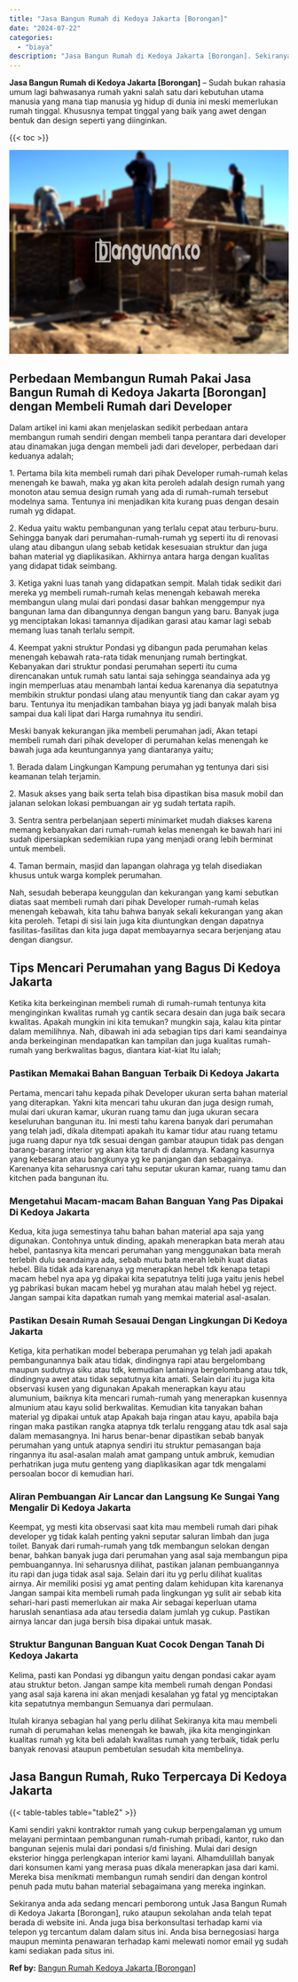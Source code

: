 ```yaml
---
title: "Jasa Bangun Rumah di Kedoya Jakarta [Borongan]"
date: "2024-07-22"
categories: 
  - "biaya"
description: "Jasa Bangun Rumah di Kedoya Jakarta [Borongan]. Sekiranya anda ada sedang mencari pemborong untuk Jasa Bangun Rumah di Kedoya Jakarta [Borongan], ruko atau..."
---
```


**Jasa Bangun Rumah di Kedoya Jakarta \[Borongan\]** – Sudah bukan rahasia umum lagi bahwasanya rumah yakni salah satu dari kebutuhan utama manusia yang mana tiap manusia yg hidup di dunia ini meski memerlukan rumah tinggal. Khususnya tempat tinggal yang baik yang awet dengan bentuk dan design seperti yang diinginkan.

{{< toc >}}

![Jasa Bangun Rumah di Kedoya Jakarta [Borongan]](/images/borong-bangunan-20.png)

## Perbedaan Membangun Rumah Pakai Jasa Bangun Rumah di Kedoya Jakarta \[Borongan\] dengan Membeli Rumah dari Developer

Dalam artikel ini kami akan menjelaskan sedikit perbedaan antara membangun rumah sendiri dengan membeli tanpa perantara dari developer atau dinamakan juga dengan membeli jadi dari developer, perbedaan dari keduanya adalah;

1\. Pertama bila kita membeli rumah dari pihak Developer rumah-rumah kelas menengah ke bawah, maka yg akan kita peroleh adalah design rumah yang monoton atau semua design rumah yang ada di rumah-rumah tersebut modelnya sama. Tentunya ini menjadikan kita kurang puas dengan desain rumah yg didapat.

2\. Kedua yaitu waktu pembangunan yang terlalu cepat atau terburu-buru. Sehingga banyak dari perumahan-rumah-rumah yg seperti itu di renovasi ulang atau dibangun ulang sebab ketidak kesesuaian struktur dan juga bahan material yg diaplikasikan. Akhirnya antara harga dengan kualitas yang didapat tidak seimbang.

3\. Ketiga yakni luas tanah yang didapatkan sempit. Malah tidak sedikit dari mereka yg membeli rumah-rumah kelas menengah kebawah mereka membangun ulang mulai dari pondasi dasar bahkan menggempur nya bangunan lama dan dibangunnya dengan bangun yang baru. Banyak juga yg menciptakan lokasi tamannya dijadikan garasi atau kamar lagi sebab memang luas tanah terlalu sempit.

4\. Keempat yakni struktur Pondasi yg dibangun pada perumahan kelas menengah kebawah rata-rata tidak menunjang rumah bertingkat. Kebanyakan dari struktur pondasi perumahan seperti itu cuma direncanakan untuk rumah satu lantai saja sehingga seandainya ada yg ingin memperluas atau menambah lantai kedua karenanya dia sepatutnya membikin struktur pondasi ulang atau menyuntik tiang dan cakar ayam yg baru. Tentunya itu menjadikan tambahan biaya yg jadi banyak malah bisa sampai dua kali lipat dari Harga rumahnya itu sendiri.

Meski banyak kekurangan jika membeli perumahan jadi, Akan tetapi membeli rumah dari pihak developer di perumahan kelas menengah ke bawah juga ada keuntungannya yang diantaranya yaitu;

1\. Berada dalam Lingkungan Kampung perumahan yg tentunya dari sisi keamanan telah terjamin.

2\. Masuk akses yang baik serta telah bisa dipastikan bisa masuk mobil dan jalanan selokan lokasi pembuangan air yg sudah tertata rapih.

3\. Sentra sentra perbelanjaan seperti minimarket mudah diakses karena memang kebanyakan dari rumah-rumah kelas menengah ke bawah hari ini sudah dipersiapkan sedemikian rupa yang menjadi orang lebih berminat untuk membeli.

4\. Taman bermain, masjid dan lapangan olahraga yg telah disediakan khusus untuk warga komplek perumahan.

Nah, sesudah beberapa keunggulan dan kekurangan yang kami sebutkan diatas saat membeli rumah dari pihak Developer rumah-rumah kelas menengah kebawah, kita tahu bahwa banyak sekali kekurangan yang akan kita peroleh. Tetapi di sisi lain juga kita diuntungkan dengan dapatnya fasilitas-fasilitas dan kita juga dapat membayarnya secara berjenjang atau dengan diangsur.

## Tips Mencari Perumahan yang Bagus Di Kedoya Jakarta

Ketika kita berkeinginan membeli rumah di rumah-rumah tentunya kita menginginkan kwalitas rumah yg cantik secara desain dan juga baik secara kwalitas. Apakah mungkin ini kita temukan? mungkin saja, kalau kita pintar dalam memilihnya. Nah, dibawah ini ada sebagian tips dari kami seandainya anda berkeinginan mendapatkan kan tampilan dan juga kualitas rumah-rumah yang berkwalitas bagus, diantara kiat-kiat Itu ialah;

### Pastikan Memakai Bahan Banguan Terbaik Di Kedoya Jakarta

Pertama, mencari tahu kepada pihak Developer ukuran serta bahan material yang diterapkan. Yakni kita mencari tahu ukuran dan juga design rumah, mulai dari ukuran kamar, ukuran ruang tamu dan juga ukuran secara keseluruhan bangunan itu. Ini mesti tahu karena banyak dari perumahan yang telah jadi, dikala ditempati apakah itu kamar tidur atau ruang tetamu juga ruang dapur nya tdk sesuai dengan gambar ataupun tidak pas dengan barang-barang interior yg akan kita taruh di dalamnya. Kadang kasurnya yang kebesaran atau bangkunya yg ke panjangan dan sebagainya. Karenanya kita seharusnya cari tahu seputar ukuran kamar, ruang tamu dan kitchen pada bangunan itu.

### Mengetahui Macam-macam Bahan Banguan Yang Pas Dipakai Di Kedoya Jakarta

Kedua, kita juga semestinya tahu bahan bahan material apa saja yang digunakan. Contohnya untuk dinding, apakah menerapkan bata merah atau hebel, pantasnya kita mencari perumahan yang menggunakan bata merah terlebih dulu seandainya ada, sebab mutu bata merah lebih kuat diatas hebel. Bila tidak ada karenanya yg menerapkan hebel tdk kenapa tetapi macam hebel nya apa yg dipakai kita sepatutnya teliti juga yaitu jenis hebel yg pabrikasi bukan macam hebel yg murahan atau malah hebel yg reject. Jangan sampai kita dapatkan rumah yang memkai material asal-asalan.

### Pastikan Desain Rumah Sesauai Dengan Lingkungan Di Kedoya Jakarta

Ketiga, kita perhatikan model beberapa perumahan yg telah jadi apakah pembangunannya baik atau tidak, dindingnya rapi atau bergelombang maupun sudutnya siku atau tdk, kemudian lantainya bergelombang atau tdk, dindingnya awet atau tidak sepatutnya kita amati. Selain dari itu juga kita observasi kusen yang digunakan Apakah menerapkan kayu atau alumunium, baiknya kita mencari rumah-rumah yang menerapkan kusennya almunium atau kayu solid berkwalitas. Kemudian kita tanyakan bahan material yg dipakai untuk atap Apakah baja ringan atau kayu, apabila baja ringan maka pastikan rangka atapnya tdk terlalu renggang atau tdk asal saja dalam memasangnya. Ini harus benar-benar dipastikan sebab banyak perumahan yang untuk atapnya sendiri itu struktur pemasangan baja ringannya itu asal-asalan malah amat gampang untuk ambruk, kemudian perhatrikan juga mutu genteng yang diaplikasikan agar tdk mengalami persoalan bocor di kemudian hari.

### Aliran Pembuangan Air Lancar dan Langsung Ke Sungai Yang Mengalir Di Kedoya Jakarta

Keempat, yg mesti kita observasi saat kita mau membeli rumah dari pihak developer yg tidak kalah penting yakni seputar saluran limbah dan juga toilet. Banyak dari rumah-rumah yang tdk membangun selokan dengan benar, bahkan banyak juga dari perumahan yang asal saja membangun pipa pembuangannya. Ini seharusnya dilihat, pastikan jalanan pembuangannya itu rapi dan juga tidak asal saja. Selain dari itu yg perlu dilihat kualitas airnya. Air memiliki posisi yg amat penting dalam kehidupan kita karenanya Jangan sampai kita membeli rumah pada lingkungan yg sulit air sebab kita sehari-hari pasti memerlukan air maka Air sebagai keperluan utama haruslah senantiasa ada atau tersedia dalam jumlah yg cukup. Pastikan airnya lancar dan juga bersih bisa dipakai untuk masak.

### Struktur Bangunan Banguan Kuat Cocok Dengan Tanah Di Kedoya Jakarta

Kelima, pasti kan Pondasi yg dibangun yaitu dengan pondasi cakar ayam atau struktur beton. Jangan sampe kita membeli rumah dengan Pondasi yang asal saja karena ini akan menjadi kesalahan yg fatal yg menciptakan kita sepatutnya membangun Semuanya dari permulaan.

Itulah kiranya sebagian hal yang perlu dilihat Sekiranya kita mau membeli rumah di perumahan kelas menengah ke bawah, jika kita menginginkan kualitas rumah yg kita beli adalah kwalitas rumah yang terbaik, tidak perlu banyak renovasi ataupun pembetulan sesudah kita membelinya.

## Jasa Bangun Rumah, Ruko Terpercaya Di Kedoya Jakarta

{{< table-tables table="table2" >}}

Kami sendiri yakni kontraktor rumah yang cukup berpengalaman yg umum melayani permintaan pembangunan rumah-rumah pribadi, kantor, ruko dan bangunan sejenis mulai dari pondasi s/d finishing. Mulai dari design eksterior hingga perlengkapan interior kami layani. Alhamdulillah banyak dari konsumen kami yang merasa puas dikala menerapkan jasa dari kami. Mereka bisa menikmati membangun rumah sendiri dan dengan kontrol penuh pada mutu bahan material sebagaimana yang mereka inginkan.

Sekiranya anda ada sedang mencari pemborong untuk Jasa Bangun Rumah di Kedoya Jakarta \[Borongan\], ruko ataupun sekolahan anda telah tepat berada di website ini. Anda juga bisa berkonsultasi terhadap kami via telepon yg tercantum dalam dalam situs ini. Anda bisa bernegosiasi harga maupun meminta penawaran terhadap kami melewati nomor email yg sudah kami sediakan pada situs ini.

**Ref by:** [Bangun Rumah Kedoya Jakarta [Borongan]](https://id.wikipedia.org/wiki/Bangun)

